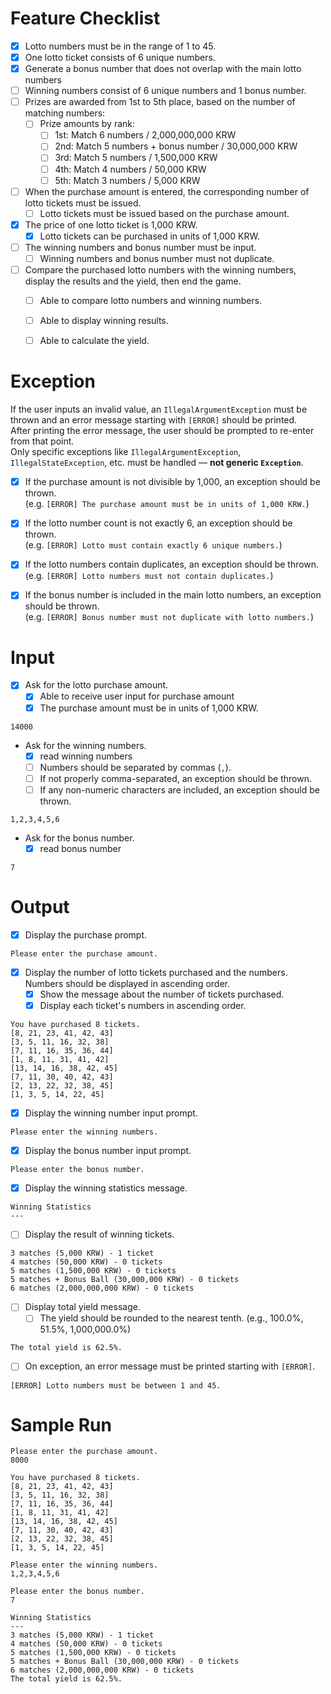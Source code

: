 # Feature Checklist

- [x] Lotto numbers must be in the range of 1 to 45.
- [x] One lotto ticket consists of 6 unique numbers.
- [x] Generate a bonus number that does not overlap with the main lotto numbers
- [ ] Winning numbers consist of 6 unique numbers and 1 bonus number.
- [ ] Prizes are awarded from 1st to 5th place, based on the number of matching numbers:
  - [ ] Prize amounts by rank:
    - [ ] 1st: Match 6 numbers / 2,000,000,000 KRW
    - [ ] 2nd: Match 5 numbers + bonus number / 30,000,000 KRW
    - [ ] 3rd: Match 5 numbers / 1,500,000 KRW
    - [ ] 4th: Match 4 numbers / 50,000 KRW
    - [ ] 5th: Match 3 numbers / 5,000 KRW
- [ ] When the purchase amount is entered, the corresponding number of lotto tickets must be issued.
  - [ ] Lotto tickets must be issued based on the purchase amount.
- [x] The price of one lotto ticket is 1,000 KRW.
  - [x] Lotto tickets can be purchased in units of 1,000 KRW.
- [ ] The winning numbers and bonus number must be input.
  - [ ] Winning numbers and bonus number must not duplicate.
- [ ] Compare the purchased lotto numbers with the winning numbers, display the results and the yield, then end the game.
  - [ ] Able to compare lotto numbers and winning numbers.
  - [ ] Able to display winning results.
  - [ ] Able to calculate the yield.


# Exception

If the user inputs an invalid value, an `IllegalArgumentException` must be thrown and an error message starting with `[ERROR]` should be printed.  
After printing the error message, the user should be prompted to re-enter from that point.  
Only specific exceptions like `IllegalArgumentException`, `IllegalStateException`, etc. must be handled — **not generic `Exception`**.

- [x] If the purchase amount is not divisible by 1,000, an exception should be thrown.  
  (e.g. `[ERROR] The purchase amount must be in units of 1,000 KRW.`)
- [x] If the lotto number count is not exactly 6, an exception should be thrown.  
  (e.g. `[ERROR] Lotto must contain exactly 6 unique numbers.`)
- [x] If the lotto numbers contain duplicates, an exception should be thrown.  
  (e.g. `[ERROR] Lotto numbers must not contain duplicates.`)
- [x] If the bonus number is included in the main lotto numbers, an exception should be thrown.  
  (e.g. `[ERROR] Bonus number must not duplicate with lotto numbers.`)



# Input

- [x] Ask for the lotto purchase amount.
  - [x] Able to receive user input for purchase amount
  - [x] The purchase amount must be in units of 1,000 KRW. 

```
14000
```

- Ask for the winning numbers.
  - [x] read winning numbers 
  - [ ] Numbers should be separated by commas (`,`).
  - [ ] If not properly comma-separated, an exception should be thrown.
  - [ ] If any non-numeric characters are included, an exception should be thrown.

```
1,2,3,4,5,6
```

- Ask for the bonus number.
  - [x] read bonus number

```
7
```

# Output

- [x] Display the purchase prompt.
```
Please enter the purchase amount.
```

- [x] Display the number of lotto tickets purchased and the numbers. Numbers should be displayed in ascending order.
  - [x] Show the message about the number of tickets purchased.
  - [x] Display each ticket's numbers in ascending order.

```
You have purchased 8 tickets.
[8, 21, 23, 41, 42, 43]
[3, 5, 11, 16, 32, 38]
[7, 11, 16, 35, 36, 44]
[1, 8, 11, 31, 41, 42]
[13, 14, 16, 38, 42, 45]
[7, 11, 30, 40, 42, 43]
[2, 13, 22, 32, 38, 45]
[1, 3, 5, 14, 22, 45]
```

- [x] Display the winning number input prompt.
```
Please enter the winning numbers.
```

- [x] Display the bonus number input prompt.
```
Please enter the bonus number.
```

- [x] Display the winning statistics message.
```
Winning Statistics
---
```

- [ ] Display the result of winning tickets.
```
3 matches (5,000 KRW) - 1 ticket
4 matches (50,000 KRW) - 0 tickets
5 matches (1,500,000 KRW) - 0 tickets
5 matches + Bonus Ball (30,000,000 KRW) - 0 tickets
6 matches (2,000,000,000 KRW) - 0 tickets
```

- [ ] Display total yield message.
  - [ ] The yield should be rounded to the nearest tenth. (e.g., 100.0%, 51.5%, 1,000,000.0%)
```
The total yield is 62.5%.
```

- [ ] On exception, an error message must be printed starting with `[ERROR]`.
```
[ERROR] Lotto numbers must be between 1 and 45.
```

# Sample Run
```
Please enter the purchase amount.
8000

You have purchased 8 tickets.
[8, 21, 23, 41, 42, 43]
[3, 5, 11, 16, 32, 38]
[7, 11, 16, 35, 36, 44]
[1, 8, 11, 31, 41, 42]
[13, 14, 16, 38, 42, 45]
[7, 11, 30, 40, 42, 43]
[2, 13, 22, 32, 38, 45]
[1, 3, 5, 14, 22, 45]

Please enter the winning numbers.
1,2,3,4,5,6

Please enter the bonus number.
7

Winning Statistics
---
3 matches (5,000 KRW) - 1 ticket
4 matches (50,000 KRW) - 0 tickets
5 matches (1,500,000 KRW) - 0 tickets
5 matches + Bonus Ball (30,000,000 KRW) - 0 tickets
6 matches (2,000,000,000 KRW) - 0 tickets
The total yield is 62.5%.
```

